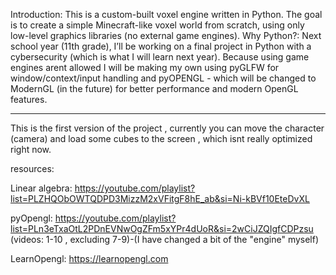 
Introduction:
This is a custom-built voxel engine written in Python. The goal is to create a simple Minecraft-like voxel world from scratch, using only low-level graphics libraries (no external game engines). 
Why Python?:
Next school year (11th grade), I’ll be working on a final project in Python with a cybersecurity (which is what I will learn next year). Because using game engines arent allowed I will be making my own using pyGLFW for window/context/input handling and pyOPENGL - which will be changed to ModernGL (in the future) for better performance and modern OpenGL features.

___________________________________________________________________________________________________________________________________________________________________________________

This is the first version  of the project , currently you can move the character (camera) and load some cubes to the screen , which isnt really optimized right now. 

resources:

Linear algebra: https://youtube.com/playlist?list=PLZHQObOWTQDPD3MizzM2xVFitgF8hE_ab&si=Ni-kBVf10EteDvXL

pyOpengl: https://youtube.com/playlist?list=PLn3eTxaOtL2PDnEVNwOgZFm5xYPr4dUoR&si=2wCiJZQIgfCDPzsu (videos: 1-10 , excluding 7-9)-(I have changed a bit of the "engine" myself)

LearnOpengl: https://learnopengl.com
